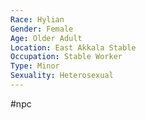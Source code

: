 ```yaml
---
Race: Hylian
Gender: Female
Age: Older Adult
Location: East Akkala Stable
Occupation: Stable Worker
Type: Minor
Sexuality: Heterosexual
---
```

#npc 

